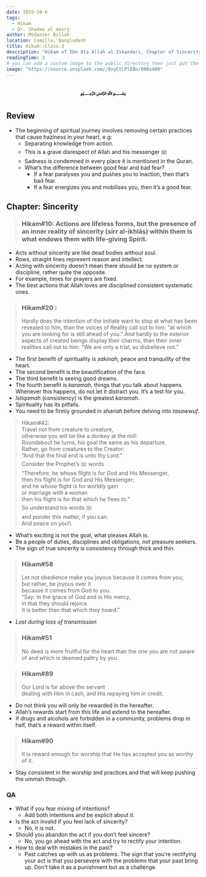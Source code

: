 ```yaml
---
date: 2019-10-6
tags:
  - Hikam
  - Dr. Shadee el masry
author: Modasser Billah
location: Comilla, Bangladesh
title: Hikam::Class-3
description: "Hikam of Ibn Ata Allah al Iskandari, Chapter of Sincerity"
readingTime: 3
# you can add a custom image to the public directory then just put the url here for example /images/....
image: "https://source.unsplash.com//8vyCtLPlEBo/800x400"
---
```

<h3 style="text-align: center;"> &#xFDFD;</h3>



## Review

- The beginning of spiritual journey involves removing certain practices that cause haziness in your heart, e.g:
	- Separating knowledge from action.
	- This is a grave disrespect of Allah and his messenger &#xfdfa;
	- Sadness is condemned in every place it is mentioned in the Quran.
	- What’s the difference between good fear and bad fear?
		- If a fear paralyses you and pushes you to inaction, then that’s bad fear.
		- If a fear energizes you and mobilises you, then it’s a good fear.

## Chapter: Sincerity

> ### Hikam#10: Actions are lifeless forms, but the presence of an inner reality of sincerity (sirr al-ikhlāṣ) within them is what endows them with life-giving Spirit.

- Acts without sincerity are like dead bodies without soul.
- Rows, straight lines represent reason and intellect.
- Acting with sincerity doesn’t mean there should be no system or discipline, rather quite the opposite.
- For example, times for prayers are fixed.
- The best actions that Allah loves are disciplined consistent systematic ones.

> ### Hikam#20 :
> Hardly does the intention of the initiate
want to stop at what has been revealed to him,
than the voices of Reality call out to him:
“at which you are looking for is still ahead of you.” And hardly to the exterior aspects of created beings display their charms,
than their inner realities call out to him:
“We are only a trial, so disbelieve not.”

- The first benefit of spirituality is _sakinah_, peace and tranquility of the heart.
- The second benefit is the beautification of the face.
- The third benefit is seeing good dreams.
- The fourth benefit is _karamah_, things that you talk about happens. Whenever this happens, do not let it distract you. It’s a test for you.
- _Istiqamah_ (consistency) is the greatest _karamah_.
- Spirituality has its pitfalls.
- You need to be firmly grounded in _shariah_ before delving into _tasawwuf_.

> Hikam#42:\
> Travel not from creature to creature,\
otherwise you will be like a donkey at the mill:\
Roundabout he turns, his goal the same as his departure.\
Rather, go from creatures to the Creator:\
“And that the final end is unto thy Lord.”\
Consider the Prophet’s &#xfdfa; words\
“Therefore, he whose flight is for God and His Messenger,\
then his flight is for God and His Messenger;\
and he whose flight is for worldly gain\
or marriage with a woman\
then his flight is for that which he flees to.”\
So understand his words &#xfdfa;\
and ponder this matter, if you can.\
And peace on you!\

- What’s exciting is not the goal, what pleases Allah is.
- Be a people of duties, disciplines and obligations, not pleasure seekers.
- The sign of true sincerity is consistency through thick and thin.

> ### Hikam#58
> Let not obedience make you joyous because it comes from you;\
but rather, be joyous over it\
because it comes from God to you.\
“Say: In the grace of God and in His mercy,\
in that they should rejoice.\
It is better than that which they hoard.”

- _Lost during loss of transmission_

> ### Hikam#51
> No deed is more fruitful for the heart than the one you are not aware of and which is deemed paltry by you.

> ### Hikam#89
> Our Lord is far above the servant\
> dealing with Him in cash, and His repaying him in credit.

- Do not think you will only be rewarded in the hereafter.
- Allah’s rewards start from this life and extend to the hereafter.
- If drugs and alcohols are forbidden in a community, problems drop in half, that’s a reward within itself.

> ### Hikam#90
> It is reward enough for worship that He has accepted you as worthy of it.

- Stay consistent in the worship and practices and that will keep pushing the ummah through.

### QA
- What if you fear mixing of intentions?
	- Add both intentions and be explicit about it.
- Is the act invalid if you feel lack of sincerity?
	-  No, it is not.
- Should you abandon the act if you don’t feel sincere?
	- No, you go ahead with the act and try to rectify your intention.
- How to deal with mistakes in the past?
	- Past catches up with us as problems. The sign that you’re rectifying your act is that you persevere with the problems that your past bring up. Don’t take it as a punishment but as a challenge.
